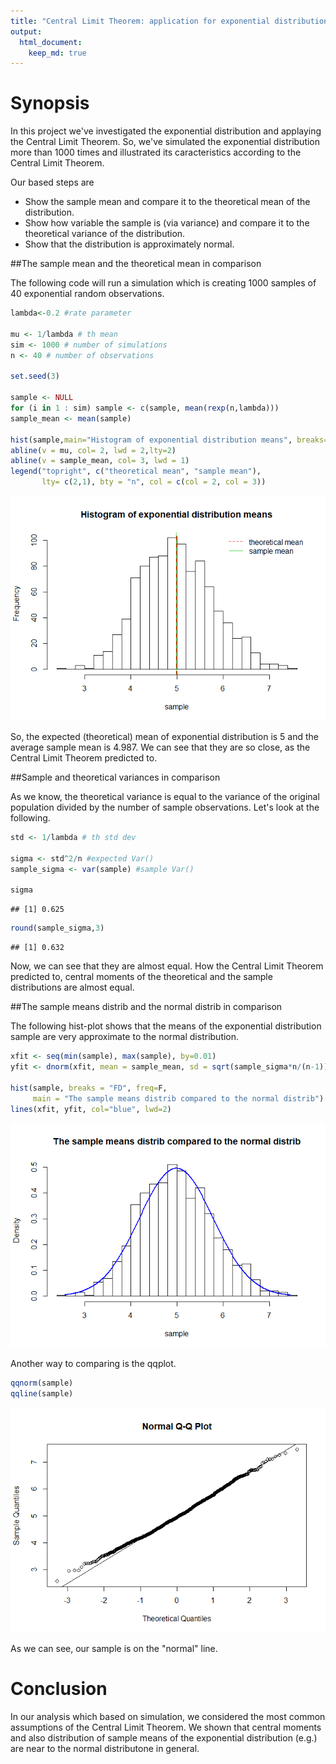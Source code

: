 ```yaml
---
title: "Central Limit Theorem: application for exponential distribution"
output: 
  html_document:
    keep_md: true
---
```

# Synopsis


In this project we've investigated the exponential distribution and applaying the Central Limit Theorem. So, we've simulated the exponential distribution more than 1000 times and illustrated its caracteristics according to the Central Limit Theorem.


Our based steps are
+ Show the sample mean and compare it to the theoretical mean of the distribution.
+ Show how variable the sample is (via variance) and compare it to the theoretical variance of the distribution.
+ Show that the distribution is approximately normal.


##The sample mean and the theoretical mean in comparison


The following code will run a simulation which is creating 1000 samples of 40 exponential random observations.

```r
lambda<-0.2 #rate parameter

mu <- 1/lambda # th mean
sim <- 1000 # number of simulations
n <- 40 # number of observations

set.seed(3)

sample <- NULL
for (i in 1 : sim) sample <- c(sample, mean(rexp(n,lambda)))
sample_mean <- mean(sample)

hist(sample,main="Histogram of exponential distribution means", breaks="FD")
abline(v = mu, col= 2, lwd = 2,lty=2)
abline(v = sample_mean, col= 3, lwd = 1)
legend("topright", c("theoretical mean", "sample mean"), 
       lty= c(2,1), bty = "n", col = c(col = 2, col = 3))
```

![](Rfirst_files/figure-html/unnamed-chunk-1-1.png)<!-- -->

So, the expected (theoretical) mean of exponential distribution is 5 and the average sample mean is 4.987. We can see that they are so close, as the Central Limit Theorem predicted to.


##Sample and theoretical variances in comparison


As we know, the theoretical variance is equal to the variance of the original population divided by the number of sample observations. Let's look at the following.

```r
std <- 1/lambda # th std dev

sigma <- std^2/n #expected Var()
sample_sigma <- var(sample) #sample Var()

sigma
```

```
## [1] 0.625
```

```r
round(sample_sigma,3)
```

```
## [1] 0.632
```
Now, we can see that they are almost equal. How the Central Limit Theorem predicted to, central moments of the theoretical and the sample distributions are almost equal.


##The sample means distrib and the normal distrib in comparison


The following hist-plot shows that the means of the exponential distribution sample are very approximate to the normal distribution.

```r
xfit <- seq(min(sample), max(sample), by=0.01)
yfit <- dnorm(xfit, mean = sample_mean, sd = sqrt(sample_sigma*n/(n-1)))

hist(sample, breaks = "FD", freq=F,
     main = "The sample means distrib compared to the normal distrib")
lines(xfit, yfit, col="blue", lwd=2)
```

![](Rfirst_files/figure-html/unnamed-chunk-3-1.png)<!-- -->

Another way to comparing is the qqplot.


```r
qqnorm(sample)
qqline(sample)
```

![](Rfirst_files/figure-html/unnamed-chunk-4-1.png)<!-- -->


As we can see, our sample is on the "normal" line.


# Conclusion


In our analysis which based on simulation, we considered the most common assumptions of the Central Limit Theorem. We shown that central moments and also distribution of sample means of the exponential distribution (e.g.) are near to the normal distributone in general.


















